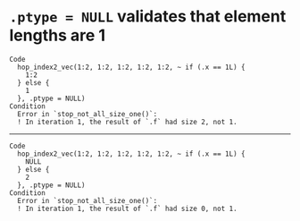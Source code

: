 # `.ptype = NULL` validates that element lengths are 1

    Code
      hop_index2_vec(1:2, 1:2, 1:2, 1:2, 1:2, ~ if (.x == 1L) {
        1:2
      } else {
        1
      }, .ptype = NULL)
    Condition
      Error in `stop_not_all_size_one()`:
      ! In iteration 1, the result of `.f` had size 2, not 1.

---

    Code
      hop_index2_vec(1:2, 1:2, 1:2, 1:2, 1:2, ~ if (.x == 1L) {
        NULL
      } else {
        2
      }, .ptype = NULL)
    Condition
      Error in `stop_not_all_size_one()`:
      ! In iteration 1, the result of `.f` had size 0, not 1.

